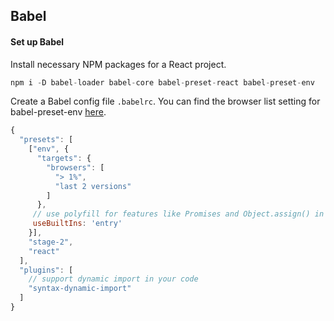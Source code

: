 ## Babel

#### Set up Babel

Install necessary NPM packages for a React project.

```js
npm i -D babel-loader babel-core babel-preset-react babel-preset-env
```

Create a Babel config file `.babelrc`. You can find the browser list setting for babel-preset-env [here](https://github.com/ai/browserslist).

```js
{
  "presets": [
    ["env", {
      "targets": {
        "browsers": [
          "> 1%",
          "last 2 versions"
        ]
      },
     // use polyfill for features like Promises and Object.assign() in older browsers
     useBuiltIns: 'entry'
    }],
    "stage-2",
    "react"
  ],
  "plugins": [
    // support dynamic import in your code
    "syntax-dynamic-import"
  ]
}
```
